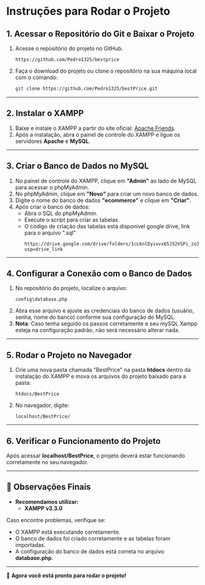 # Instruções para Rodar o Projeto

## 1. Acessar o Repositório do Git e Baixar o Projeto

1. Acesse o repositório do projeto no GitHub.
   ```
   https://github.com/Pedro1325/bestprice
   ```
3. Faça o download do projeto ou clone o repositório na sua máquina local com o comando:
   ```sh
   git clone https://github.com/Pedro1325/bestPrice.git
   
   ```

---

## 2. Instalar o XAMPP

1. Baixe e instale o XAMPP a partir do site oficial: [Apache Friends](https://www.apachefriends.org/index.html).
2. Após a instalação, abra o painel de controle do XAMPP e ligue os servidores **Apache** e **MySQL**.

---

## 3. Criar o Banco de Dados no MySQL

1. No painel de controle do XAMPP, clique em **"Admin"** ao lado de MySQL para acessar o phpMyAdmin.
2. No phpMyAdmin, clique em **"Novo"** para criar um novo banco de dados.
3. Digite o nome do banco de dados **"ecommerce"** e clique em **"Criar"**.
4. Após criar o banco de dados:
   - Abra o SQL do phpMyAdmin.
   - Execute o script para criar as tabelas.
   - O código de criação das tabelas está disponível google drive, link para o arquivo ".sql"
     ```
     https://drive.google.com/drive/folders/1cL6nlDyivvx65J52VSPi_zo3GcR3vnq9?usp=drive_link
     ```

---

## 4. Configurar a Conexão com o Banco de Dados

1. No repositório do projeto, localize o arquivo:
   ```
   config\database.php
   ```
2. Abra esse arquivo e ajuste as credenciais do banco de dados (usuário, senha, nome do banco) conforme sua configuração do MySQL.
3. **Nota**: Caso tenha seguido os passos corretamente e seu mySQL Xampp esteja na configuração padrão, não será necessário alterar nada.

---

## 5. Rodar o Projeto no Navegador

1. Crie uma nova pasta chamada "BestPrice" na pasta **htdocs** dentro da instalação do XAMPP e mova os arquivos do projeto baixado para a pasta:
   ```
   htdocs/BestPrice
   ```
2. No navegador, digite:
   ```
   localhost/BestPrice/
   ```

---

## 6. Verificar o Funcionamento do Projeto

Após acessar **localhost/BestPrice**, o projeto deverá estar funcionando corretamente no seu navegador.

---

## 📌 Observações Finais

- **Recomendamos utilizar:**
  - **XAMPP v3.3.0**

Caso encontre problemas, verifique se:
- O XAMPP está executando corretamente.
- O banco de dados foi criado corretamente e as tabelas foram importadas.
- A configuração do banco de dados está correta no arquivo **database.php**.

---

🚀 **Agora você está pronto para rodar o projeto!**


